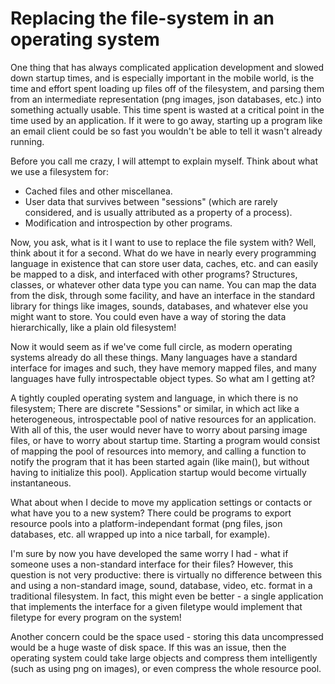 # Replacing the file-system in an operating system

One thing that has always complicated application development and
slowed down startup times, and is especially important in the mobile
world, is the time and effort spent loading up files off of the
filesystem, and parsing them from an intermediate representation (png
images, json databases, etc.) into something actually usable. This
time spent is wasted at a critical point in the time used by an
application. If it were to go away, starting up a program like an
email client could be so fast you wouldn't be able to tell it wasn't
already running.

Before you call me crazy, I will attempt to explain myself. Think
about what we use a filesystem for:

- Cached files and other miscellanea.
- User data that survives between "sessions" (which are rarely
  considered, and is usually attributed as a property of a process).
- Modification and introspection by other programs.

Now, you ask, what is it I want to use to replace the file system
with? Well, think about it for a second. What do we have in nearly
every programming language in existence that can store user data,
caches, etc. and can easily be mapped to a disk, and interfaced with
other programs? Structures, classes, or whatever other data type you
can name. You can map the data from the disk, through some facility,
and have an interface in the standard library for things like images,
sounds, databases, and whatever else you might want to store. You
could even have a way of storing the data hierarchically, like a plain
old filesystem!

Now it would seem as if we've come full circle, as modern operating
systems already do all these things. Many languages have a standard
interface for images and such, they have memory mapped files, and many
languages have fully introspectable object types. So what am I getting
at?

A tightly coupled operating system and language, in which there is no
filesystem; There are discrete "Sessions" or similar, in which act
like a heterogeneous, introspectable pool of native resources for an
application. With all of this, the user would never have to worry
about parsing image files, or have to worry about startup
time. Starting a program would consist of mapping the pool of
resources into memory, and calling a function to notify the program
that it has been started again (like main(), but without having to
initialize this pool). Application startup would become virtually
instantaneous.

What about when I decide to move my application settings or contacts
or what have you to a new system? There could be programs to export
resource pools into a platform-independant format (png files, json
databases, etc. all wrapped up into a nice tarball, for example).

I'm sure by now you have developed the same worry I had - what if
someone uses a non-standard interface for their files? However, this
question is not very productive: there is virtually no difference
between this and using a non-standard image, sound, database, video,
etc. format in a traditional filesystem. In fact, this might even be
better - a single application that implements the interface for a
given filetype would implement that filetype for every program on the
system!

Another concern could be the space used - storing this data
uncompressed would be a huge waste of disk space. If this was an
issue, then the operating system could take large objects and compress
them intelligently (such as using png on images), or even compress the
whole resource pool.

